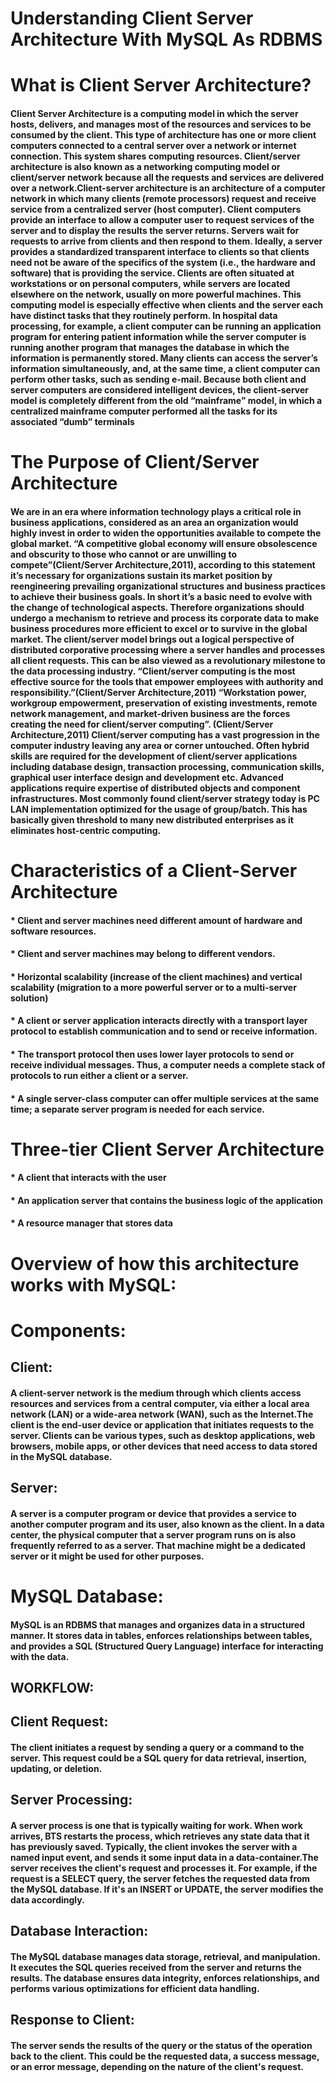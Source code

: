 # Understanding Client Server Architecture With MySQL As RDBMS

# What is Client Server Architecture?

#### Client Server Architecture is a computing model in which the server hosts, delivers, and manages most of the resources and services to be consumed by the client. This type of architecture has one or more client computers connected to a central server over a network or internet connection. This system shares computing resources. Client/server architecture is also known as a networking computing model or client/server network because all the requests and services are delivered over a network.Client-server architecture is an architecture of a computer network in which many clients (remote processors) request and receive service from a centralized server (host computer). Client computers provide an interface to allow a computer user to request services of the server and to display the results the server returns. Servers wait for requests to arrive from clients and then respond to them. Ideally, a server provides a standardized transparent interface to clients so that clients need not be aware of the specifics of the system (i.e., the hardware and software) that is providing the service. Clients are often situated at workstations or on personal computers, while servers are located elsewhere on the network, usually on more powerful machines. This computing model is especially effective when clients and the server each have distinct tasks that they routinely perform. In hospital data processing, for example, a client computer can be running an application program for entering patient information while the server computer is running another program that manages the database in which the information is permanently stored. Many clients can access the server’s information simultaneously, and, at the same time, a client computer can perform other tasks, such as sending e-mail. Because both client and server computers are considered intelligent devices, the client-server model is completely different from the old “mainframe” model, in which a centralized mainframe computer performed all the tasks for its associated “dumb” terminals

# The Purpose of Client/Server Architecture

#### We are in an era where information technology plays a critical role in business applications, considered as an area an organization would highly invest in order to widen the opportunities available to compete the global market. “A competitive global economy will ensure obsolescence and obscurity to those who cannot or are unwilling to compete”(Client/Server Architecture,2011), according to this statement it’s necessary for organizations sustain its market position by reengineering prevailing organizational structures and business practices to achieve their business goals. In short it’s a basic need to evolve with the change of technological aspects. Therefore organizations should undergo a mechanism to retrieve and process its corporate data to make business procedures more efficient to excel or to survive in the global market. The client/server model brings out a logical perspective of distributed corporative processing where a server handles and processes all client requests. This can be also viewed as a revolutionary milestone to the data processing industry. “Client/server computing is the most effective source for the tools that empower employees with authority and responsibility.”(Client/Server Architecture,2011) “Workstation power, workgroup empowerment, preservation of existing investments, remote network management, and market-driven business are the forces creating the need for client/server computing”. (Client/Server Architecture,2011) Client/server computing has a vast progression in the computer industry leaving any area or corner untouched. Often hybrid skills are required for the development of client/server applications including database design, transaction processing, communication skills, graphical user interface design and development etc. Advanced applications require expertise of distributed objects and component infrastructures. Most commonly found client/server strategy today is PC LAN implementation optimized for the usage of group/batch. This has basically given threshold to many new distributed enterprises as it eliminates host-centric computing.

# Characteristics of a Client-Server Architecture

#### * Client and server machines need different amount of hardware and software resources.

#### * Client and server machines may belong to different vendors.

#### * Horizontal scalability (increase of the client machines) and vertical scalability (migration to a more powerful server or to a multi-server solution)

#### * A client or server application interacts directly with a transport layer protocol to establish communication and to send or receive information.

#### * The transport protocol then uses lower layer protocols to send or receive individual messages. Thus, a computer needs a complete stack of protocols to run either a client or a server.

#### * A single server-class computer can offer multiple services at the same time; a separate server program is needed for each service.

# Three-tier Client Server Architecture

#### * A client that interacts with the user

#### * An application server that contains the business logic of the application

#### * A resource manager that stores data

#  Overview of how this architecture works with MySQL:

# Components:

## Client:

#### A client-server network is the medium through which clients access resources and services from a central computer, via either a local area network (LAN) or a wide-area network (WAN), such as the Internet.The client is the end-user device or application that initiates requests to the server. Clients can be various types, such as desktop applications, web browsers, mobile apps, or other devices that need access to data stored in the MySQL database.

## Server:

#### A server is a computer program or device that provides a service to another computer program and its user, also known as the client. In a data center, the physical computer that a server program runs on is also frequently referred to as a server. That machine might be a dedicated server or it might be used for other purposes.

# MySQL Database:

#### MySQL is an RDBMS that manages and organizes data in a structured manner. It stores data in tables, enforces relationships between tables, and provides a SQL (Structured Query Language) interface for interacting with the data.

## WORKFLOW:

## Client Request:

#### The client initiates a request by sending a query or a command to the server. This request could be a SQL query for data retrieval, insertion, updating, or deletion.

## Server Processing:

 #### A server process is one that is typically waiting for work. When work arrives, BTS restarts the process, which retrieves any state data that it has previously saved. Typically, the client invokes the server with a named input event, and sends it some input data in a data-container.The server receives the client's request and processes it. For example, if the request is a SELECT query, the server fetches the requested data from the MySQL database. If it's an INSERT or UPDATE, the server modifies the data accordingly.

## Database Interaction:

 #### The MySQL database manages data storage, retrieval, and manipulation. It executes the SQL queries received from the server and returns the results. The database ensures data integrity, enforces relationships, and performs various optimizations for efficient data handling.

## Response to Client:

 #### The server sends the results of the query or the status of the operation back to the client. This could be the requested data, a success message, or an error message, depending on the nature of the client's request.




